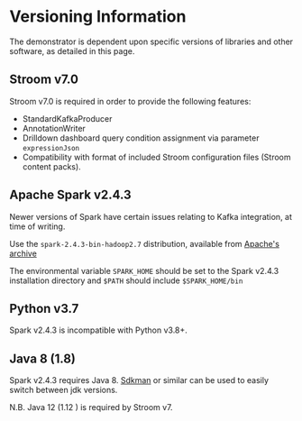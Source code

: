# Versioning Information
The demonstrator is dependent upon specific versions of libraries and other software, as detailed in this page.

## Stroom v7.0
Stroom v7.0 is required in order to provide the following features:
* StandardKafkaProducer
* AnnotationWriter
* Drilldown dashboard query condition assignment via parameter `expressionJson`
* Compatibility with format of included Stroom configuration files (Stroom content packs).

## Apache Spark v2.4.3
Newer versions of Spark have certain issues relating to Kafka integration, at time of writing.

Use the `spark-2.4.3-bin-hadoop2.7` distribution, available from [Apache's archive](https://archive.apache.org/dist/spark/spark-2.4.3)

The environmental variable `SPARK_HOME` should be set to the Spark v2.4.3 installation directory 
and `$PATH`  should include `$SPARK_HOME/bin` 

## Python v3.7
Spark v2.4.3 is incompatible with Python v3.8+.

## Java 8 (1.8)
Spark v2.4.3 requires Java 8.  [Sdkman](https:/sdkman.io) or similar can be used to easily switch between jdk versions.

N.B. Java 12 (1.12 ) is required by Stroom v7.